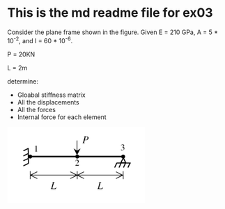 # This is the md readme file for ex03

Consider the plane frame shown in the figure. Given E = 210 GPa, A = 5 * 10<sup>-2</sup>, and I = 60 * 10<sup>-6</sup>.

P = 20KN

L = 2m

determine:
* Gloabal stiffness matrix
* All the displacements
* All the forces
* Internal force for each element

![Screenshot](./ex03.png)
